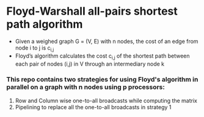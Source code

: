 # Floyd-Warshall all-pairs shortest path algorithm

- Given a weighed graph G = (V, E) with n nodes, the cost of an edge from node i to j is c<sub>i,j</sub>
- Floyd’s algorithm calculates the cost c<sub>i,j</sub> of the shortest path between each pair of nodes (i,j) in V through an intermediary node k

### This repo contains two strategies for using Floyd's algorithm in parallel on a graph with n nodes using p processors:

1.  Row and Column wise one-to-all broadcasts while computing the matrix
2.  Pipelining to replace all the one-to-all broadcasts in strategy 1
